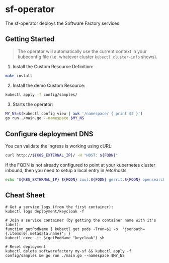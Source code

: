# sf-operator

The sf-operator deploys the Software Factory services.

## Getting Started
> The operator will automatically use the current context in your kubeconfig file (i.e. whatever cluster `kubectl cluster-info` shows).

1. Install the Custom Resource Definition:

```sh
make install
```

2. Install the demo Custom Resource:

```sh
kubectl apply -f config/samples/
```

3. Starts the operator:

```sh
MY_NS=$(kubectl config view | awk '/namespace/ { print $2 }')
go run ./main.go --namespace $MY_NS
```

## Configure deployment DNS

You can validate the ingress is working using cURL:

```sh
curl http://${K8S_EXTERNAL_IP}/ -H "HOST: ${FQDN}"
```

If the FQDN is not already configured to point at your kubernetes cluster inbound,
then you need to setup a local entry in /etc/hosts:

```sh
echo "${K8S_EXTERNAL_IP} ${FQDN} zuul.${FQDN} gerrit.${FQDN} opensearch.${FQDN}" | sudo tee -a /etc/hosts
```

## Cheat Sheet

```
# Get a service logs (from the first container):
kubectl logs deployment/keycloak -f

# Join a service container (by getting the container name with it's label):
function getPodName { kubectl get pods -lrun=$1 -o  'jsonpath={.items[0].metadata.name}'; }
kubectl exec -it $(getPodName "keycloak") sh

# Reset deployment
kubectl delete softwarefactory my-sf && kubectl apply -f config/samples && go run ./main.go --namespace $MY_NS
```
